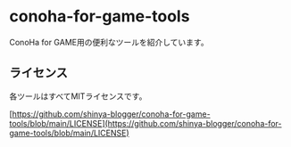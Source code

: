 # conoha-for-game-tools

ConoHa for GAME用の便利なツールを紹介しています。


## ライセンス

各ツールはすべてMITライセンスです。

[https://github.com/shinya-blogger/conoha-for-game-tools/blob/main/LICENSE](https://github.com/shinya-blogger/conoha-for-game-tools/blob/main/LICENSE)